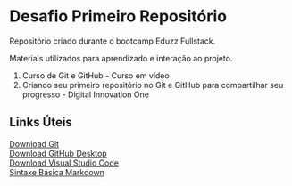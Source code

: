 # Desafio Primeiro Repositório
Repositório criado durante o bootcamp Eduzz Fullstack.

Materiais utilizados para aprendizado e interação ao projeto.
1. Curso de Git e GitHub - Curso em vídeo
2. Criando seu primeiro repositório no Git e GitHub para compartilhar seu progresso - Digital Innovation One

## Links Úteis

[Download Git](https://git-scm.com/downloads)<br>
[Download GitHub Desktop](https://desktop.github.com/)<br>
[Download Visual Studio Code](https://code.visualstudio.com/download)<br>
[Sintaxe Básica Markdown](https://www.markdownguide.org/)<br>

